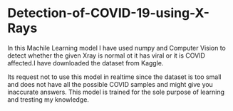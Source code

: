 # Detection-of-COVID-19-using-X-Rays

In this Machile Learning model I have used numpy and Computer Vision to detect whether the given Xray is normal ot it has viral or it is COVID affected.I have downloaded the dataset from Kaggle.

Its request not to use this model in realtime since the dataset is too small and does not have all the possible COVID samples and might give you inaccurate answers. This model is trained for the sole purpose of learning and tresting my knowledge. 
